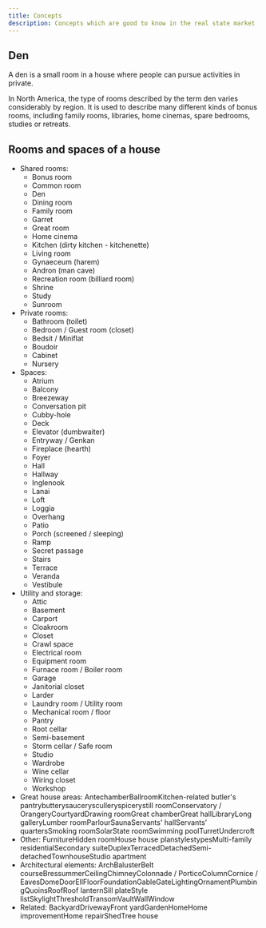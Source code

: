 ```yaml
---
title: Concepts
description: Concepts which are good to know in the real state market
---
```

## Den

A den is a small room in a house where people can pursue activities in private.

In North America, the type of rooms described by the term den varies considerably by region.
It is used to describe many different kinds of bonus rooms, including family rooms, libraries, home cinemas, spare bedrooms,
studies or retreats.

## Rooms and spaces of a house

- Shared rooms:
  - Bonus room
  - Common room
  - Den
  - Dining room
  - Family room
  - Garret
  - Great room
  - Home cinema
  - Kitchen (dirty kitchen - kitchenette)
  - Living room
  - Gynaeceum (harem)
  - Andron (man cave)
  - Recreation room (billiard room)
  - Shrine
  - Study
  - Sunroom
- Private rooms:
  - Bathroom (toilet)
  - Bedroom / Guest room (closet)
  - Bedsit / Miniflat
  - Boudoir
  - Cabinet
  - Nursery
- Spaces:
  - Atrium
  - Balcony
  - Breezeway
  - Conversation pit
  - Cubby-hole
  - Deck
  - Elevator (dumbwaiter)
  - Entryway / Genkan
  - Fireplace (hearth)
  - Foyer
  - Hall
  - Hallway
  - Inglenook
  - Lanai
  - Loft
  - Loggia
  - Overhang
  - Patio
  - Porch (screened / sleeping)
  - Ramp
  - Secret passage
  - Stairs
  - Terrace
  - Veranda
  - Vestibule
- Utility and storage:
  - Attic
  - Basement
  - Carport
  - Cloakroom
  - Closet
  - Crawl space
  - Electrical room
  - Equipment room
  - Furnace room / Boiler room
  - Garage
  - Janitorial closet
  - Larder
  - Laundry room / Utility room
  - Mechanical room / floor
  - Pantry
  - Root cellar
  - Semi-basement
  - Storm cellar / Safe room
  - Studio
  - Wardrobe
  - Wine cellar
  - Wiring closet
  - Workshop
- Great house areas:
AntechamberBallroomKitchen-related butler's pantrybutterysaucerysculleryspicerystill roomConservatory / OrangeryCourtyardDrawing roomGreat chamberGreat hallLibraryLong galleryLumber roomParlourSaunaServants' hallServants' quartersSmoking roomSolarState roomSwimming poolTurretUndercroft
- Other:
FurnitureHidden roomHouse house planstylestypesMulti-family residentialSecondary suiteDuplexTerracedDetachedSemi-detachedTownhouseStudio apartment
- Architectural elements:
ArchBalusterBelt courseBressummerCeilingChimneyColonnade / PorticoColumnCornice / EavesDomeDoorEllFloorFoundationGableGateLightingOrnamentPlumbingQuoinsRoofRoof lanternSill plateStyle listSkylightThresholdTransomVaultWallWindow
- Related:
BackyardDrivewayFront yardGardenHomeHome improvementHome repairShedTree house
